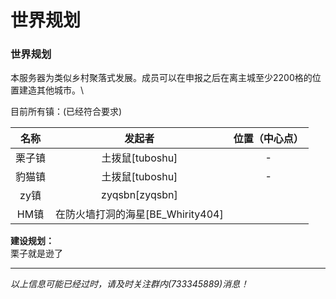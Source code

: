 # 世界规划

### 世界规划 

本服务器为类似乡村聚落式发展。成员可以在申报之后在离主城至少2200格的位置建造其他城市。\


目前所有镇：(已经符合要求)

<table><thead><tr><th align="center">名称</th><th align="center">发起者</th><th data-hidden align="center">位置（中心点）</th></tr></thead><tbody><tr><td align="center">栗子镇</td><td align="center">土拨鼠[tuboshu]</td><td align="center">-</td></tr><tr><td align="center">豹猫镇</td><td align="center">土拨鼠[tuboshu]</td><td align="center">-</td></tr><tr><td align="center">zy镇</td><td align="center">zyqsbn[zyqsbn]</td><td align="center"></td></tr><tr><td align="center">HM镇</td><td align="center">在防火墙打洞的海星[BE_Whirity404]</td><td align="center"></td></tr></tbody></table>



**建设规划：**\
栗子就是逊了



***

_以上信息可能已经过时，请及时关注群内(733345889)消息！_
